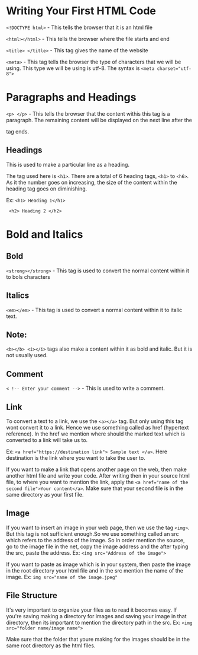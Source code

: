 # Writing Your First HTML Code

`<!DOCTYPE html>` - This tells the browser that it is an html file


`<html></html>` - This tells the browser where the file starts and end


`<title> </title>` - This tag gives the name of the website

`<meta>` - This tag tells the browser the type of characters that we will be using. This type we will be using is
utf-8. The syntax is `<meta charset="utf-8">`


# Paragraphs and Headings

`<p> </p>` - This tells the browser that the content withis this tag is a paragraph. The remaining content will be displayed on the next line after the </p> tag ends.

## Headings
This is used to make a particular line as a heading.


The tag used here is `<h1>`. There are a total of 6 heading tags, `<h1>` to `<h6>`. As it the number goes on increasing, the size of the content within the heading tag goes on diminishing.

Ex: `<h1> Heading 1</h1>`

   ` <h2> Heading 2 </h2>`

# Bold and Italics

## Bold

`<strong></strong>` - This tag is used to convert the normal content within it to bols characters

## Italics

`<em></em>` - This tag is used to convert a normal content within it to italic text.

## Note:
`<b></b> <i></i>` tags also make a content within it as bold and italic. But it is not usually
used.

## Comment 
`< !-- Enter your comment -->` - This is used to write a comment.

## Link

To convert a text to a link, we use the `<a></a>` tag. But only using this tag wont convert it to a link. Hence we use something called as href (hypertext reference). In the href we mention where should the marked text which is converted to a link will take us to.

Ex: `<a href="https://destination link"> Sample text </a>`. Here destination is the link where you want to take the user to.

If you want to make a link that opens another page on the web, then make another html file and write your code. After writing then in your source html file, 
to where you want to mention the link, apply the `<a href="name of the second file">Your content</a>`. Make sure that your second file is in the same directory
as your first file.

## Image

If you want to insert an image in your web page, then we use the tag `<img>`. But this tag is not sufficient enough.So we use something called an src which refers to the address of the image.
So in order mention the source, go to the image file in the net, copy the image address and the after typing the src, paste the address. 
Ex: `<img src="Address of the image">`

If you want to paste as image which is in your system, then paste the image in the root directory your html file and in the src mention the name of the image.
Ex: `img src="name of the image.jpeg"`


## File Structure

It's very important to organize your files as to read it becomes easy. If you're saving making a directory for images and saving your image in that directory, then its important to mention the directory path in 
the src. 
Ex: `<img src="folder name/image name">`

Make sure that the folder that youre making for the images should be in the same root directory as the html files.

















